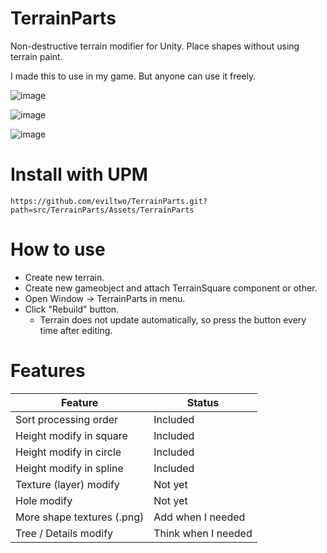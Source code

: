 # TerrainParts
 Non-destructive terrain modifier for Unity. Place shapes without using terrain paint.
 
 I made this to use in my game. But anyone can use it freely.

![image](https://github.com/eviltwo/TerrainParts/assets/7721151/4dd2a7ce-67ae-4188-b6e5-20cd1bdeb4bb)

![image](https://github.com/eviltwo/TerrainParts/assets/7721151/b224b63d-0d6a-484c-a74f-b6313ec82ff4)

![image](https://github.com/eviltwo/TerrainParts/assets/7721151/49e198c1-9099-45a2-9f42-87b588e8fb59)


# Install with UPM
```
https://github.com/eviltwo/TerrainParts.git?path=src/TerrainParts/Assets/TerrainParts
```

# How to use
- Create new terrain.
- Create new gameobject and attach TerrainSquare component or other.
- Open Window -> TerrainParts in menu.
- Click "Rebuild" button.
  - Terrain does not update automatically, so press the button every time after editing.

# Features
| Feature | Status |
| --- | --- |
| Sort processing order | Included |
| Height modify in square | Included |
| Height modify in circle | Included |
| Height modify in spline | Included |
| Texture (layer) modify | Not yet |
| Hole modify | Not yet |
| More shape textures (.png) | Add when I needed |
| Tree / Details modify | Think when I needed |
